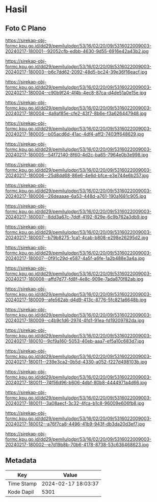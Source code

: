 # Hasil

## Foto C Plano

https://sirekap-obj-formc.kpu.go.id/dd29/pemilu/pdpr/53/16/02/20/09/5316022009003-20240217-180001--92052cfb-edbb-4630-9d55-6916e42a43b2.jpg

https://sirekap-obj-formc.kpu.go.id/dd29/pemilu/pdpr/53/16/02/20/09/5316022009003-20240217-180003--b6c7dd62-2092-48d5-bc24-39e36f16eacf.jpg

https://sirekap-obj-formc.kpu.go.id/dd29/pemilu/pdpr/53/16/02/20/09/5316022009003-20240217-180004--c90b9f24-4f4b-4ec8-87ca-d4de51a0e15e.jpg

https://sirekap-obj-formc.kpu.go.id/dd29/pemilu/pdpr/53/16/02/20/09/5316022009003-20240217-180004--4a9af85e-cfe2-43f7-8b6e-f3a626447948.jpg

https://sirekap-obj-formc.kpu.go.id/dd29/pemilu/pdpr/53/16/02/20/09/5316022009003-20240217-180005--b05acd6d-41ac-4df4-aff2-7403ff648629.jpg

https://sirekap-obj-formc.kpu.go.id/dd29/pemilu/pdpr/53/16/02/20/09/5316022009003-20240217-180005--54f72140-8f60-4d2c-ba65-7964e0b3e998.jpg

https://sirekap-obj-formc.kpu.go.id/dd29/pemilu/pdpr/53/16/02/20/09/5316022009003-20240217-180006--25d8dd68-86e6-4e6d-bfce-e3e744e6b257.jpg

https://sirekap-obj-formc.kpu.go.id/dd29/pemilu/pdpr/53/16/02/20/09/5316022009003-20240217-180006--26deaaae-6a53-448d-a761-190a1681c905.jpg

https://sirekap-obj-formc.kpu.go.id/dd29/pemilu/pdpr/53/16/02/20/09/5316022009003-20240217-180007--8dd3a67c-7ddf-4192-829e-6c9b762a3db9.jpg

https://sirekap-obj-formc.kpu.go.id/dd29/pemilu/pdpr/53/16/02/20/09/5316022009003-20240217-180007--b79b8275-1ca1-4cab-b808-e298e26295d2.jpg

https://sirekap-obj-formc.kpu.go.id/dd29/pemilu/pdpr/53/16/02/20/09/5316022009003-20240217-180007--0f91c29d-e587-4a5f-a6fe-1a2b488e3a4a.jpg

https://sirekap-obj-formc.kpu.go.id/dd29/pemilu/pdpr/53/16/02/20/09/5316022009003-20240217-180008--affd7d77-fd8f-4e8c-909e-7ada870f82ab.jpg

https://sirekap-obj-formc.kpu.go.id/dd29/pemilu/pdpr/53/16/02/20/09/5316022009003-20240217-180009--afe562ab-d4d9-413c-8776-5fc821a6648b.jpg

https://sirekap-obj-formc.kpu.go.id/dd29/pemilu/pdpr/53/16/02/20/09/5316022009003-20240217-180009--c4b9c1d6-2974-4fd1-91ea-fd19209782da.jpg

https://sirekap-obj-formc.kpu.go.id/dd29/pemilu/pdpr/53/16/02/20/09/5316022009003-20240217-180010--9cf9a160-5053-40eb-aaa7-ef5a10c683d7.jpg

https://sirekap-obj-formc.kpu.go.id/dd29/pemilu/pdpr/53/16/02/20/09/5316022009003-20240217-180011--239e3ca2-0b5d-4330-a052-f227d498103b.jpg

https://sirekap-obj-formc.kpu.go.id/dd29/pemilu/pdpr/53/16/02/20/09/5316022009003-20240217-180011--74f56d96-b606-4dbf-80b8-4444971a4d66.jpg

https://sirekap-obj-formc.kpu.go.id/dd29/pemilu/pdpr/53/16/02/20/09/5316022009003-20240217-180011--3a08aecf-3c32-4fca-b1c8-96009e606fb8.jpg

https://sirekap-obj-formc.kpu.go.id/dd29/pemilu/pdpr/53/16/02/20/09/5316022009003-20240217-180012--a76f7ca8-4496-41b9-943f-db3da20d3ef7.jpg

https://sirekap-obj-formc.kpu.go.id/dd29/pemilu/pdpr/53/16/02/20/09/5316022009003-20240217-180002--e7d19b8b-70b6-4178-8738-53c636468623.jpg


## Metadata

| Key        | Value               |
| ---------- | ------------------- |
| Time Stamp | 2024-02-17 18:03:37 |
| Kode Dapil | 5301                |



